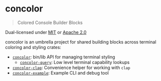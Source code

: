 # concolor

> Colored Console Builder Blocks

Dual-licensed under [MIT](LICENSE-MIT) or [Apache 2.0](LICENSE-APACHE)

concolor is an umbrella project for shared building blocks across terminal coloring and styling crates:

- [`concolor`](./crates/concolor/README.md): bin/lib API for managing terminal styling
  - [`concolor-query`](./crates/query/README.md): Low level terminal capability lookups
- [`concolor-clap`](./crates/clap/README.md): Convenience helper for working with `clap`
- [`concolor-example`](./crates/example/README.md): Example CLI and debug tool
